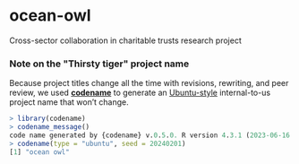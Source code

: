# ocean-owl
Cross-sector collaboration in charitable trusts research project
### Note on the "Thirsty tiger" project name

Because project titles change all the time with revisions, rewriting,
and peer review, we used [**codename**](http://svmiller.com/codename/)
to generate an
[Ubuntu-style](https://wiki.ubuntu.com/DevelopmentCodeNames)
internal-to-us project name that won’t change.

```R
> library(codename)
> codename_message()
code name generated by {codename} v.0.5.0. R version 4.3.1 (2023-06-16 ucrt).
> codename(type = "ubuntu", seed = 20240201)
[1] "ocean owl"
```
